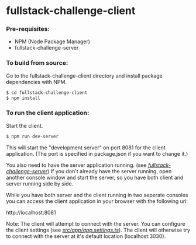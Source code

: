 # fullstack-challenge-client

### Pre-requisites:

* NPM (Node Package Manager)
* fullstack-challenge-server

### To build from source:

Go to the fullstack-challenge-client directory and install package dependencies with NPM.

```sh
$ cd fullstack-challenge-client
$ npm install
```

### To run the client application:

Start the client.

```sh
$ npm run dev-server
```

This will start the "development server" on port 8081 for the client application. (The port is specified in package.json if you want to change it.)

You also need to have the server application running. (see *[fullstack-challenge-server](../fullstack-challenge-server)*) If you don't already have the server running, open another console window and start the server, so you have both client and server running side by side.

While you have both server and the client running in two seperate consoles you can access the client application in your browser with the following url:

http://localhost:8081

Note: The client will attempt to connect with the server. You can configure the client settings (see *[src/app/app.settings.ts](./src/app/app.settings.ts)*). The client will otherwise try to connect with the server at it's default location (localhost:3030).